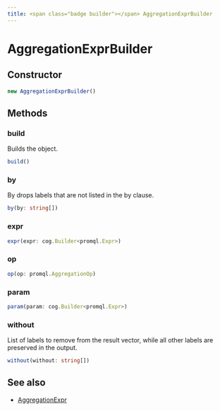 ```yaml
---
title: <span class="badge builder"></span> AggregationExprBuilder
---
```

# <span class="badge builder"></span> AggregationExprBuilder

## Constructor

```typescript
new AggregationExprBuilder()
```
## Methods

### <span class="badge object-method"></span> build

Builds the object.

```typescript
build()
```

### <span class="badge object-method"></span> by

By drops labels that are not listed in the by clause.

```typescript
by(by: string[])
```

### <span class="badge object-method"></span> expr

```typescript
expr(expr: cog.Builder<promql.Expr>)
```

### <span class="badge object-method"></span> op

```typescript
op(op: promql.AggregationOp)
```

### <span class="badge object-method"></span> param

```typescript
param(param: cog.Builder<promql.Expr>)
```

### <span class="badge object-method"></span> without

List of labels to remove from the result vector, while all other labels are preserved in the output.

```typescript
without(without: string[])
```

## See also

 * <span class="badge object-type-interface"></span> [AggregationExpr](./object-AggregationExpr.md)
